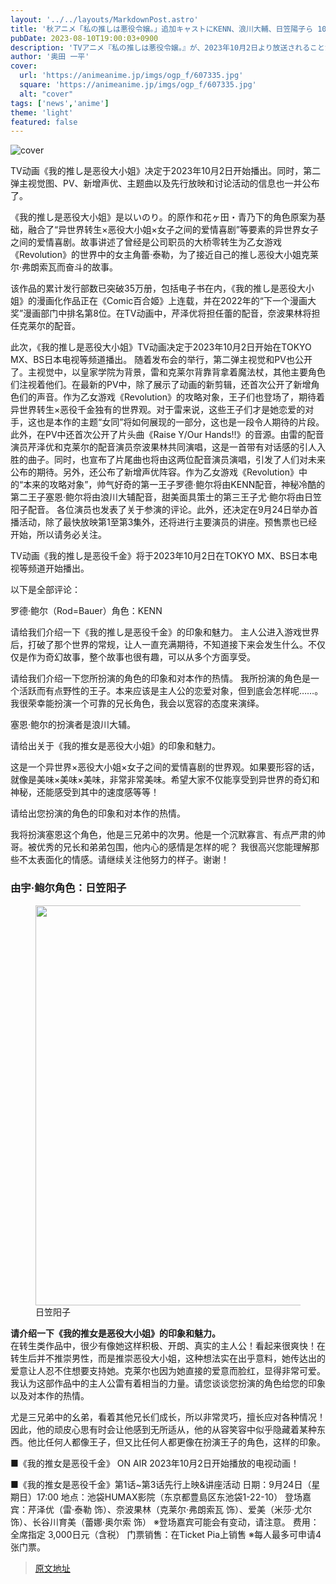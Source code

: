 ```yaml
---
layout: '../../layouts/MarkdownPost.astro'
title: '秋アニメ「私の推しは悪役令嬢。」追加キャストにKENN、浪川大輔、日笠陽子ら 10月2日より放送スタート！'
pubDate: 2023-08-10T19:00:03+0900
description: 'TVアニメ『私の推しは悪役令嬢。』が、2023年10月2日より放送されることが決定。あわせて、第2弾キービジュアルとPV、追加キャスト、主題歌、先行上映&トークイベントの情報も発表された。'
author: '奥田 一平'
cover:
  url: 'https://animeanime.jp/imgs/ogp_f/607335.jpg'
  square: 'https://animeanime.jp/imgs/ogp_f/607335.jpg'
  alt: "cover"
tags: ['news','anime']
theme: 'light'
featured: false
---
```


![cover](https://animeanime.jp/imgs/ogp_f/607335.jpg)

TV动画《我的推し是恶役大小姐》决定于2023年10月2日开始播出。同时，第二弹主视觉图、PV、新增声优、主题曲以及先行放映和讨论活动的信息也一并公布了。

《我的推し是恶役大小姐》是以いのり。的原作和花ヶ田・青乃下的角色原案为基础，融合了“异世界转生×恶役大小姐×女子之间的爱情喜剧”等要素的异世界女子之间的爱情喜剧。故事讲述了曾经是公司职员的大桥零转生为乙女游戏《Revolution》的世界中的女主角蕾·泰勒，为了接近自己的推し恶役大小姐克莱尔·弗朗索瓦而奋斗的故事。

该作品的累计发行部数已突破35万册，包括电子书在内，《我的推し是恶役大小姐》的漫画化作品正在《Comic百合姬》上连载，并在2022年的“下一个漫画大奖”漫画部门中排名第8位。在TV动画中，芹泽优将担任蕾的配音，奈波果林将担任克莱尔的配音。

此次，《我的推し是恶役大小姐》TV动画决定于2023年10月2日开始在TOKYO MX、BS日本电视等频道播出。
随着发布会的举行，第二弹主视觉和PV也公开了。主视觉中，以皇家学院为背景，雷和克莱尔背靠背拿着魔法杖，其他主要角色们注视着他们。在最新的PV中，除了展示了动画的新剪辑，还首次公开了新增角色们的声音。作为乙女游戏《Revolution》的攻略对象，王子们也登场了，期待着异世界转生×恶役千金独有的世界观。对于雷来说，这些王子们才是她恋爱的对手，这也是本作的主题“女同”将如何展现的一部分，这也是一段令人期待的片段。此外，在PV中还首次公开了片头曲《Raise Y/Our Hands!!》的音源。由雷的配音演员芹泽优和克莱尔的配音演员奈波果林共同演唱，这是一首带有对话感的引人入胜的曲子。同时，也宣布了片尾曲也将由这两位配音演员演唱，引发了人们对未来公布的期待。另外，还公布了新增声优阵容。作为乙女游戏《Revolution》中的“本来的攻略对象”，帅气好奇的第一王子罗德·鲍尔将由KENN配音，神秘冷酷的第二王子塞恩·鲍尔将由浪川大辅配音，甜美面具策士的第三王子尤·鲍尔将由日笠阳子配音。
各位演员也发表了关于参演的评论。此外，还决定在9月24日举办首播活动，除了最快放映第1至第3集外，还将进行主要演员的讲座。预售票也已经开始，所以请务必关注。

TV动画《我的推し是恶役千金》将于2023年10月2日在TOKYO MX、BS日本电视等频道开始播出。

以下是全部评论：

罗德·鲍尔（Rod=Bauer）角色：KENN

请给我们介绍一下《我的推し是恶役千金》的印象和魅力。
主人公进入游戏世界后，打破了那个世界的常规，让人一直充满期待，不知道接下来会发生什么。不仅仅是作为奇幻故事，整个故事也很有趣，可以从多个方面享受。

请给我们介绍一下您所扮演的角色的印象和对本作的热情。
我所扮演的角色是一个活跃而有点野性的王子。本来应该是主人公的恋爱对象，但到底会怎样呢……。
我很荣幸能扮演一个可靠的兄长角色，我会以宽容的态度来演绎。 

塞恩·鲍尔的扮演者是浪川大辅。 

请给出关于《我的推女是恶役大小姐》的印象和魅力。 

这是一个异世界×恶役大小姐×女子之间的爱情喜剧的世界观。如果要形容的话，就像是美味×美味×美味，非常非常美味。希望大家不仅能享受到异世界的奇幻和神秘，还能感受到其中的速度感等等！ 

请给出您扮演的角色的印象和对本作的热情。 

我将扮演塞恩这个角色，他是三兄弟中的次男。他是一个沉默寡言、有点严肃的帅哥。被优秀的兄长和弟弟包围，他内心的感情是怎样的呢？
我很高兴您能理解那些不太表面化的情感。请继续关注他努力的样子。谢谢！</p><h3>由宇·鲍尔角色：日笠阳子</h3><figure class="ctms-editor-image"><img src="https://animeanime.jp/imgs/zoom/607365.jpg" class="inline-article-image" width="640" height="640"><figcaption>日笠阳子</figcaption></figure><p><b>请介绍一下《我的推女是恶役大小姐》的印象和魅力。</b><br>在转生类作品中，很少有像她这样积极、开朗、真实的主人公！看起来很爽快！在转生后并不推崇男性，而是推崇恶役大小姐，这种想法实在出乎意料，她传达出的爱意让人忍不住想要支持她。克莱尔也因为她直接的爱意而脸红，显得非常可爱。
我认为这部作品中的主人公雷有着相当的力量。请您谈谈您扮演的角色给您的印象以及对本作的热情。

尤是三兄弟中的幺弟，看着其他兄长们成长，所以非常灵巧，擅长应对各种情况！因此，他的顽皮心思有时会让他感到无所适从，他的从容笑容中似乎隐藏着某种东西。他比任何人都像王子，但又比任何人都更像在扮演王子的角色，这样的印象。

■《我的推女是恶役千金》
ON AIR
2023年10月2日开始播放的电视动画！

■《我的推女是恶役千金》第1话~第3话先行上映&讲座活动
日期：9月24日（星期日）17:00
地点：池袋HUMAX影院（东京都豊島区东池袋1-22-10）
登场嘉宾：芹泽优（雷·泰勒 饰）、奈波果林（克莱尔·弗朗索瓦 饰）、爱美（米莎·尤尔 饰）、长谷川育美（蕾娜·奥尔索 饰）
※登场嘉宾可能会有变动，请注意。
费用：全席指定 3,000日元（含税）
门票销售：在Ticket Pia上销售
※每人最多可申请4张门票。

>[原文地址](https://animeanime.jp/article/2023/08/10/79214.html)  